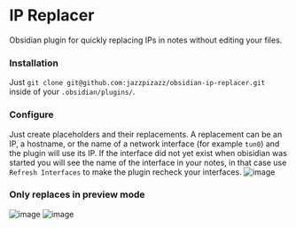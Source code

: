 # IP Replacer
Obsidian plugin for quickly replacing IPs in notes without editing your files.
### Installation
Just `git clone git@github.com:jazzpizazz/obsidian-ip-replacer.git` inside of your `.obsidian/plugins/`.

### Configure
Just create placeholders and their replacements. A replacement can be an IP, a hostname, or the name of a network interface (for example `tun0`) and the plugin
will use its IP. If the interface did not yet exist when obisidian was started you will see the name of the interface in your notes,
in that case use `Refresh Interfaces` to make the plugin recheck your interfaces.
![image](https://github.com/user-attachments/assets/4140b7d8-958a-4a4d-881e-03ca5d627231)


### Only replaces in preview mode
![image](https://github.com/user-attachments/assets/0c69c7e9-3955-44aa-a488-a430977b942b)
![image](https://github.com/user-attachments/assets/62ea5fda-58e5-4518-a191-fa530fd71a07)

